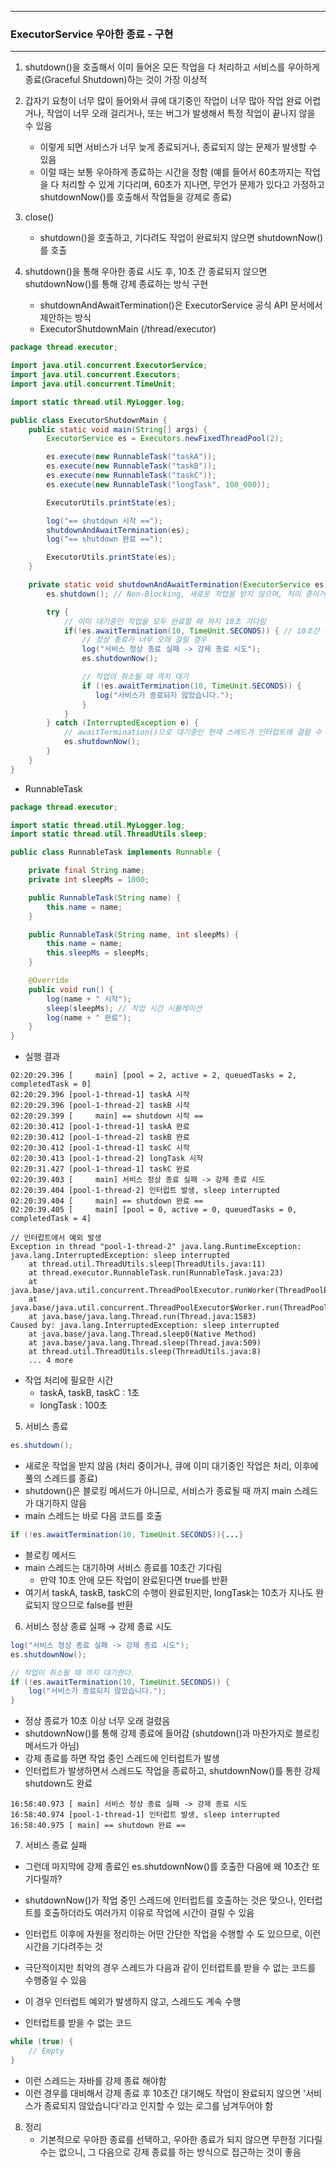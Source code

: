 -----
### ExecutorService 우아한 종료 - 구현
-----
1. shutdown()을 호출해서 이미 들어온 모든 작업을 다 처리하고 서비스를 우아하게 종료(Graceful Shutdown)하는 것이 가장 이상적
2. 갑자기 요청이 너무 많이 들어와서 큐에 대기중인 작업이 너무 많아 작업 완료 어렵거나, 작업이 너무 오래 걸리거나, 또는 버그가 발생해서 특정 작업이 끝나지 않을 수 있음
   - 이렇게 되면 서비스가 너무 늦게 종료되거나, 종료되지 않는 문제가 발생할 수 있음
   - 이럴 때는 보통 우아하게 종료하는 시간을 정함 (예를 들어서 60초까지는 작업을 다 처리할 수 있게 기다리며, 60초가 지나면, 무언가 문제가 있다고 가정하고 shutdownNow()를 호출해서 작업들을 강제로 종료)

3. close()
   - shutdown()을 호출하고, 기다려도 작업이 완료되지 않으면 shutdownNow()를 호출

4. shutdown()을 통해 우아한 종료 시도 후, 10초 간 종료되지 않으면 shutdownNow()를 통해 강제 종료하는 방식 구현
   - shutdownAndAwaitTermination()은 ExecutorService 공식 API 문서에서 제안하는 방식
   - ExecutorShutdownMain (/thread/executor)
```java
package thread.executor;

import java.util.concurrent.ExecutorService;
import java.util.concurrent.Executors;
import java.util.concurrent.TimeUnit;

import static thread.util.MyLogger.log;

public class ExecutorShutdownMain {
    public static void main(String[] args) {
        ExecutorService es = Executors.newFixedThreadPool(2);

        es.execute(new RunnableTask("taskA"));
        es.execute(new RunnableTask("taskB"));
        es.execute(new RunnableTask("taskC"));
        es.execute(new RunnableTask("longTask", 100_000));

        ExecutorUtils.printState(es);

        log("== shutdown 시작 ==");
        shutdownAndAwaitTermination(es);
        log("== shutdown 완료 ==");

        ExecutorUtils.printState(es);
    }

    private static void shutdownAndAwaitTermination(ExecutorService es) {
        es.shutdown(); // Non-Blocking, 새로운 작업을 받지 않으며, 처리 중이거나 큐에 이미 대기중인 작업 처리, 이후 풀의 스레드 정리

        try {
            // 이미 대기중인 작업을 모두 완료할 때 까지 10초 기다림
            if(!es.awaitTermination(10, TimeUnit.SECONDS)) { // 10초간 대기 (메인 스레드가 대기)
                // 정상 종료가 너무 오래 걸릴 경우
                log("서비스 정상 종료 실패 -> 강제 종료 시도");
                es.shutdownNow();

                // 작업이 취소될 때 까지 대기
                if (!es.awaitTermination(10, TimeUnit.SECONDS)) {
                   log("서비스가 종료되지 않았습니다.");
                }
            }
        } catch (InterruptedException e) {
            // awaitTermination()으로 대기중인 현재 스레드가 인터럽트에 걸릴 수 있음
            es.shutdownNow();
        }
    }
}
```
  - RunnableTask
```java
package thread.executor;

import static thread.util.MyLogger.log;
import static thread.util.ThreadUtils.sleep;

public class RunnableTask implements Runnable {

    private final String name;
    private int sleepMs = 1000;

    public RunnableTask(String name) {
        this.name = name;
    }

    public RunnableTask(String name, int sleepMs) {
        this.name = name;
        this.sleepMs = sleepMs;
    }

    @Override
    public void run() {
        log(name + " 시작");
        sleep(sleepMs); // 작업 시간 시뮬레이션
        log(name + " 완료");
    }
}
```

  - 실행 결과
```
02:20:29.396 [     main] [pool = 2, active = 2, queuedTasks = 2, completedTask = 0]
02:20:29.396 [pool-1-thread-1] taskA 시작
02:20:29.396 [pool-1-thread-2] taskB 시작
02:20:29.399 [     main] == shutdown 시작 ==
02:20:30.412 [pool-1-thread-1] taskA 완료
02:20:30.412 [pool-1-thread-2] taskB 완료
02:20:30.412 [pool-1-thread-1] taskC 시작
02:20:30.413 [pool-1-thread-2] longTask 시작
02:20:31.427 [pool-1-thread-1] taskC 완료
02:20:39.403 [     main] 서비스 정상 종료 실패 -> 강제 종료 시도
02:20:39.404 [pool-1-thread-2] 인터럽트 발생, sleep interrupted
02:20:39.404 [     main] == shutdown 완료 ==
02:20:39.405 [     main] [pool = 0, active = 0, queuedTasks = 0, completedTask = 4]

// 인터럽트에서 예외 발생
Exception in thread "pool-1-thread-2" java.lang.RuntimeException: java.lang.InterruptedException: sleep interrupted
	at thread.util.ThreadUtils.sleep(ThreadUtils.java:11)
	at thread.executor.RunnableTask.run(RunnableTask.java:23)
	at java.base/java.util.concurrent.ThreadPoolExecutor.runWorker(ThreadPoolExecutor.java:1144)
	at java.base/java.util.concurrent.ThreadPoolExecutor$Worker.run(ThreadPoolExecutor.java:642)
	at java.base/java.lang.Thread.run(Thread.java:1583)
Caused by: java.lang.InterruptedException: sleep interrupted
	at java.base/java.lang.Thread.sleep0(Native Method)
	at java.base/java.lang.Thread.sleep(Thread.java:509)
	at thread.util.ThreadUtils.sleep(ThreadUtils.java:8)
	... 4 more
```
  - 작업 처리에 필요한 시간
    + taskA, taskB, taskC : 1초
    + longTask : 100초
   
5. 서비스 종료
```java
es.shutdown();
```
  - 새로운 작업을 받지 않음 (처리 중이거나, 큐에 이미 대기중인 작업은 처리, 이후에 풀의 스레드를 종료)
  - shutdown()은 블로킹 메서드가 아니므로, 서비스가 종료될 때 까지 main 스레드가 대기하지 않음
  - main 스레드는 바로 다음 코드를 호출

```java
if (!es.awaitTermination(10, TimeUnit.SECONDS)){...}
```
  - 블로킹 메서드
  - main 스레드는 대기하며 서비스 종료를 10초간 기다림
    + 만약 10초 안에 모든 작업이 완료된다면 true를 반환
  - 여기서 taskA, taskB, taskC의 수행이 완료된지만, longTask는 10초가 지나도 완료되지 않으므로 false를 반환

6. 서비스 정상 종료 실패 → 강제 종료 시도
```java
log("서비스 정상 종료 실패 -> 강제 종료 시도");
es.shutdownNow();

// 작업이 취소될 때 까지 대기한다.
if (!es.awaitTermination(10, TimeUnit.SECONDS)) {
    log("서비스가 종료되지 않았습니다.");
}
```

  - 정상 종료가 10초 이상 너무 오래 걸렸음
  - shutdownNow()를 통해 강제 종료에 들어감 (shutdown()과 마찬가지로 블로킹 메서드가 아님)
  - 강제 종료를 하면 작업 중인 스레드에 인터럽트가 발생
  - 인터럽트가 발생하면서 스레드도 작업을 종료하고, shutdownNow()를 통한 강제 shutdown도 완료
```
16:58:40.973 [ main] 서비스 정상 종료 실패 -> 강제 종료 시도
16:58:40.974 [pool-1-thread-1] 인터럽트 발생, sleep interrupted
16:58:40.975 [ main] == shutdown 완료 ==
```

7. 서비스 종료 실패
  - 그런데 마지막에 강제 종료인 es.shutdownNow()를 호출한 다음에 왜 10초간 또 기다릴까?
  - shutdownNow()가 작업 중인 스레드에 인터럽트를 호출하는 것은 맞으나, 인터럽트를 호출하더라도 여러가지 이유로 작업에 시간이 걸릴 수 있음
  - 인터럽트 이후에 자원을 정리하는 어떤 간단한 작업을 수행할 수 도 있으므로, 이런 시간을 기다려주는 것
  - 극단적이지만 최악의 경우 스레드가 다음과 같이 인터럽트를 받을 수 없는 코드를 수행중일 수 있음
  - 이 경우 인터럽트 예외가 발생하지 않고, 스레드도 계속 수행

  - 인터럽트를 받을 수 없는 코드
```java
while (true) {
    // Empty
}
```
  - 이런 스레드는 자바를 강제 종료 해야함
  - 이런 경우를 대비해서 강제 종료 후 10초간 대기해도 작업이 완료되지 않으면 '서비스가 종료되지 않았습니다'라고 인지할 수 있는 로그를 남겨두어야 함

8. 정리
   - 기본적으로 우아한 종료를 선택하고, 우아한 종료가 되지 않으면 무한정 기다릴 수는 없으니, 그 다음으로 강제 종료를 하는 방식으로 접근하는 것이 좋음
